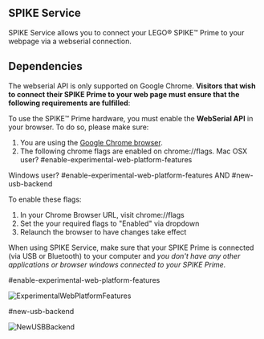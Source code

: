 ## SPIKE Service

SPIKE Service allows you to connect your LEGO® SPIKE™ Prime to your webpage via a webserial connection. 

## Dependencies

The webserial API is only supported on Google Chrome. **Visitors that wish to connect their SPIKE Prime to your web page must ensure that the following requirements are fulfilled**: 

To use the SPIKE™ Prime hardware, you must enable the **WebSerial API** in your browser. To do so, please make sure:

1. You are using the [Google Chrome browser](https://www.google.com/chrome/).
2. The following chrome flags are enabled on chrome://flags.
Mac OSX user? #enable-experimental-web-platform-features

Windows user? #enable-experimental-web-platform-features AND #new-usb-backend

To enable these flags:

1. In your Chrome Browser URL, visit chrome://flags
2. Set the your required flags to "Enabled" via dropdown
3. Relaunch the browser to have changes take effect

When using SPIKE Service, make sure that your SPIKE Prime is connected (via USB or Bluetooth) to your computer and *you don't have any other applications or browser windows connected to your SPIKE Prime.*

#enable-experimental-web-platform-features

![ExperimentalWebPlatformFeatures](enableflag.png)

#new-usb-backend

![NewUSBBackend](enableflagwindows.png)